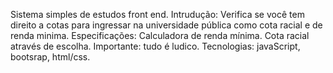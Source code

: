 Sistema simples de estudos front end.
Intrudução: Verifica se você tem direito a cotas para ingressar na universidade pública como cota racial e de renda minima.
Especificações:
Calculadora de renda mínima.
Cota racial através de escolha.
Importante: tudo é ludico.
Tecnologias: javaScript, bootsrap, html/css.
